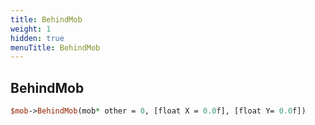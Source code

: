 ```yaml
---
title: BehindMob
weight: 1
hidden: true
menuTitle: BehindMob
---
```

## BehindMob
```perl
$mob->BehindMob(mob* other = 0, [float X = 0.0f], [float Y= 0.0f])
```